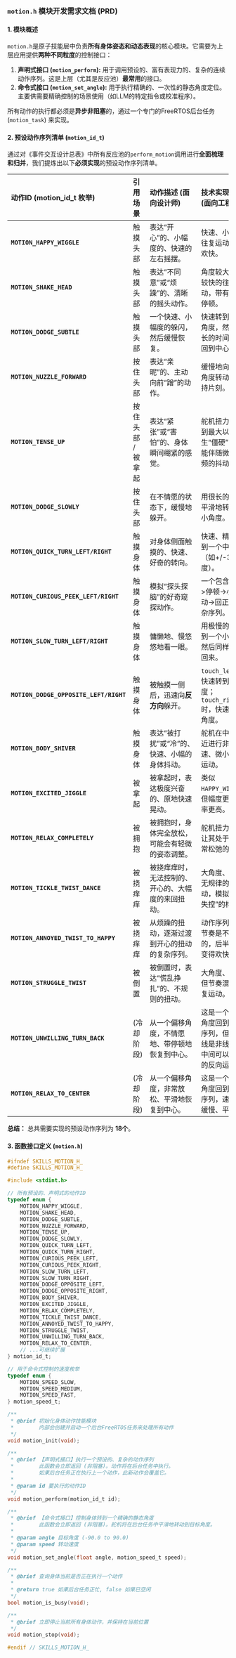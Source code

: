 ### **`motion.h` 模块开发需求文档 (PRD)**

#### **1. 模块概述**

`motion.h`是原子技能层中负责**所有身体姿态和动态表现**的核心模块。它需要为上层应用提供**两种不同粒度**的控制接口：
1.  **声明式接口 (`motion_perform`):** 用于调用预设的、富有表现力的、复杂的连续动作序列。这是上层（尤其是反应池）**最常用**的接口。
2.  **命令式接口 (`motion_set_angle`):** 用于执行精确的、一次性的静态角度定位。主要供需要精确控制的场景使用（如LLM的特定指令或校准程序）。

所有动作的执行都必须是**异步非阻塞**的，通过一个专门的FreeRTOS后台任务 (`motion_task`) 来实现。

#### **2. 预设动作序列清单 (`motion_id_t`)**

通过对《事件交互设计总表》中所有反应池的`perform_motion`调用进行**全面梳理和归并**，我们提炼出以下**必须实现**的预设动作序列清单。

| 动作ID (motion_id_t 枚举) | 引用场景 | 动作描述 (面向设计师) | 技术实现要点 (面向工程师) |
| :--- | :--- | :--- | :--- |
| **`MOTION_HAPPY_WIGGLE`** | 触摸头部 | 表达“开心”的、小幅度的、快速的左右摇摆。 | 快速、小角度的往复运动，节奏欢快。 |
| **`MOTION_SHAKE_HEAD`** | 触摸头部 | 表达“不同意”或“烦躁”的、清晰的摇头动作。 | 角度较大、速度较快的往复运动，带有明确的停顿。 |
| **`MOTION_DODGE_SUBTLE`** | 触摸头部 | 一个快速、小幅度的躲闪，然后缓慢恢复。 | 快速转到一个小角度，然后用更长的时间平滑地回到中心。 |
| **`MOTION_NUZZLE_FORWARD`** | 按住头部 | 表达“亲昵”的、主动向前“蹭”的动作。 | 缓慢地向一个正角度转动，并保持片刻。 |
| **`MOTION_TENSE_UP`** | 按住头部 / 被拿起 | 表达“紧张”或“害怕”的、身体瞬间绷紧的感觉。 | 舵机扭力瞬间开到最大以产生“僵硬”感，可能伴随微小、高频的抖动。 |
| **`MOTION_DODGE_SLOWLY`** | 按住头部 | 在不情愿的状态下，缓慢地躲开。 | 用很长的时间，平滑地转到一个小角度。 |
| **`MOTION_QUICK_TURN_LEFT/RIGHT`** | 触摸身体 | 对身体侧面触摸的、快速、好奇的转向。 | 快速、精准地转到一个中等角度（如+/-30度）。 |
| **`MOTION_CURIOUS_PEEK_LEFT/RIGHT`**| 触摸身体 | 模拟“探头探脑”的好奇窥探动作。 | 一个包含“转动->停顿->小幅晃动->回正”的复杂序列。 |
| **`MOTION_SLOW_TURN_LEFT/RIGHT`** | 触摸身体 | 慵懒地、慢悠悠地看一眼。 | 用极慢的速度转到一个小角度，然后同样缓慢地回来。 |
| **`MOTION_DODGE_OPPOSITE_LEFT/RIGHT`**| 触摸身体 | 被触摸一侧后，迅速向**反方向**躲开。 | `touch_left`时，快速转到`+`角度；`touch_right`时，快速转到`-`角度。 |
| **`MOTION_BODY_SHIVER`** | 触摸身体 | 表达“被打扰”或“冷”的、快速、小幅的身体抖动。 | 舵机在中心点附近进行非常快速、微小的往复运动。 |
| **`MOTION_EXCITED_JIGGLE`** | 被拿起 | 被拿起时，表达极度兴奋的、原地快速晃动。 | 类似`HAPPY_WIGGLE`，但幅度更大、频率更高。 |
| **`MOTION_RELAX_COMPLETELY`** | 被拥抱 | 被拥抱时，身体完全放松，可能会有轻微的姿态调整。 | 舵机扭力降低，让其处于一个非常松弛的状态。 |
| **`MOTION_TICKLE_TWIST_DANCE`** | 被挠痒痒 | 被挠痒痒时，无法控制的、开心的、大幅度的来回扭动。 | 大角度、快速、无规律的往复运动，模拟“笑到失控”的样子。 |
| **`MOTION_ANNOYED_TWIST_TO_HAPPY`** | 被挠痒痒 | 从烦躁的扭动，逐渐过渡到开心的扭动的复杂序列。 | 动作序列的初始节奏是不耐烦的，后半段逐渐变得欢快。 |
| **`MOTION_STRUGGLE_TWIST`** | 被倒置 | 被倒置时，表达“慌乱挣扎”的、不规则的扭动。 | 大角度、快速、但节奏混乱的往复运动。 |
| **`MOTION_UNWILLING_TURN_BACK`**| (冷却阶段) | 从一个偏移角度，不情愿地、带停顿地恢复到中心。 | 这是一个从任意角度回到0度的序列，但速度曲线是非线性的，中间可以加入小的反向运动。 |
| **`MOTION_RELAX_TO_CENTER`** | (冷却阶段) | 从一个偏移角度，非常放松、平滑地恢复到中心。 | 这是一个从任意角度回到0度的序列，速度非常缓慢、平滑。 |

**总结：**
总共需要实现的预设动作序列为 **18个**。

#### **3. 函数接口定义 (`motion.h`)**

```c
#ifndef SKILLS_MOTION_H_
#define SKILLS_MOTION_H_

#include <stdint.h>

// 所有预设的、声明式的动作ID
typedef enum {
    MOTION_HAPPY_WIGGLE,
    MOTION_SHAKE_HEAD,
    MOTION_DODGE_SUBTLE,
    MOTION_NUZZLE_FORWARD,
    MOTION_TENSE_UP,
    MOTION_DODGE_SLOWLY,
    MOTION_QUICK_TURN_LEFT,
    MOTION_QUICK_TURN_RIGHT,
    MOTION_CURIOUS_PEEK_LEFT,
    MOTION_CURIOUS_PEEK_RIGHT,
    MOTION_SLOW_TURN_LEFT,
    MOTION_SLOW_TURN_RIGHT,
    MOTION_DODGE_OPPOSITE_LEFT,
    MOTION_DODGE_OPPOSITE_RIGHT,
    MOTION_BODY_SHIVER,
    MOTION_EXCITED_JIGGLE,
    MOTION_RELAX_COMPLETELY,
    MOTION_TICKLE_TWIST_DANCE,
    MOTION_ANNOYED_TWIST_TO_HAPPY,
    MOTION_STRUGGLE_TWIST,
    MOTION_UNWILLING_TURN_BACK,
    MOTION_RELAX_TO_CENTER,
    // ...可继续扩展
} motion_id_t;

// 用于命令式控制的速度枚举
typedef enum {
    MOTION_SPEED_SLOW,
    MOTION_SPEED_MEDIUM,
    MOTION_SPEED_FAST,
} motion_speed_t;

/**
 * @brief 初始化身体动作技能模块
 *        内部会创建并启动一个后台FreeRTOS任务来处理所有动作
 */
void motion_init(void);

/**
 * @brief 【声明式接口】执行一个预设的、复杂的动作序列
 *        此函数会立即返回 (非阻塞)。动作将在后台任务中执行。
 *        如果后台任务正在执行上一个动作，此新动作会覆盖它。
 * 
 * @param id 要执行的动作ID
 */
void motion_perform(motion_id_t id);

/**
 * @brief 【命令式接口】控制身体转到一个精确的静态角度
 *        此函数会立即返回 (非阻塞)。舵机将在后台任务中平滑地转动到目标角度。
 * 
 * @param angle 目标角度 (-90.0 to 90.0)
 * @param speed 转动速度
 */
void motion_set_angle(float angle, motion_speed_t speed);

/**
 * @brief 查询身体当前是否正在执行一个动作
 * 
 * @return true 如果后台任务正忙, false 如果已空闲
 */
bool motion_is_busy(void);

/**
 * @brief 立即停止当前所有身体动作，并保持在当前位置
 */
void motion_stop(void);

#endif // SKILLS_MOTION_H_
```
